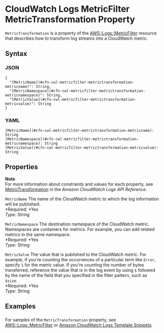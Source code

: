 # CloudWatch Logs MetricFilter MetricTransformation Property<a name="aws-properties-logs-metricfilter-metrictransformation"></a>

`MetricTransformation` is a property of the [AWS::Logs::MetricFilter](aws-resource-logs-metricfilter.md) resource that describes how to transform log streams into a CloudWatch metric\.

## Syntax<a name="w3ab2c21c14d288b5"></a>

### JSON<a name="aws-properties-logs-metricfilter-metrictransformation-syntax.json"></a>

```
{
  "[MetricName](#cfn-cwl-metricfilter-metrictransformation-metricname)": String,
  "[MetricNamespace](#cfn-cwl-metricfilter-metrictransformation-metricnamespace)": String,
  "[MetricValue](#cfn-cwl-metricfilter-metrictransformation-metricvalue)": String
}
```

### YAML<a name="aws-properties-logs-metricfilter-metrictransformation-syntax.yaml"></a>

```
[MetricName](#cfn-cwl-metricfilter-metrictransformation-metricname): String
[MetricNamespace](#cfn-cwl-metricfilter-metrictransformation-metricnamespace): String
[MetricValue](#cfn-cwl-metricfilter-metrictransformation-metricvalue): String
```

## Properties<a name="w3ab2c21c14d288b7"></a>

**Note**  
For more information about constraints and values for each property, see [MetricTransformation](http://docs.aws.amazon.com/AmazonCloudWatchLogs/latest/APIReference/API_MetricTransformation.html) in the *Amazon CloudWatch Logs API Reference*\.

`MetricName`  <a name="cfn-cwl-metricfilter-metrictransformation-metricname"></a>
The name of the CloudWatch metric to which the log information will be published\.  
*Required: *Yes  
*Type*: String

`MetricNamespace`  <a name="cfn-cwl-metricfilter-metrictransformation-metricnamespace"></a>
The destination namespace of the CloudWatch metric\. Namespaces are containers for metrics\. For example, you can add related metrics in the same namespace\.  
*Required: *Yes  
*Type*: String

`MetricValue`  <a name="cfn-cwl-metricfilter-metrictransformation-metricvalue"></a>
The value that is published to the CloudWatch metric\. For example, if you're counting the occurrences of a particular term like `Error`, specify `1` for the metric value\. If you're counting the number of bytes transferred, reference the value that is in the log event by using `$` followed by the name of the field that you specified in the filter pattern, such as `$size`\.  
*Required: *Yes  
*Type*: String

## Examples<a name="w3ab2c21c14d288b9"></a>

### <a name="w3ab2c21c14d288b9b2"></a>

For samples of the `MetricTransformation` property, see [AWS::Logs::MetricFilter](aws-resource-logs-metricfilter.md) or [Amazon CloudWatch Logs Template Snippets](quickref-cloudwatchlogs.md)\.